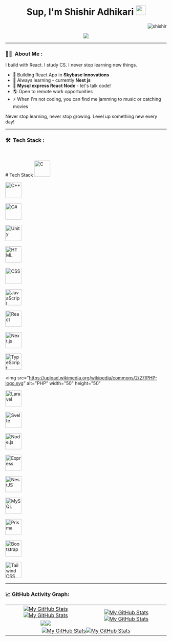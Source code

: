 <!-- Header -->
<h1 align="center">
Sup, I'm Shishir Adhikari
  <img src="https://media.giphy.com/media/hvRJCLFzcasrR4ia7z/giphy.gif" width="30"></h1>
 <img src="https://komarev.com/ghpvc/?username=shishir&label=Profile%20Views&color=0e75b6&style=flat" align='right' alt="shishir" />
<br/>
<!-- Typing SVG -->
<p align="center">
  <a href="https://github.com/DenverCoder1/readme-typing-svg"><img src="https://readme-typing-svg.herokuapp.com?lines=Flutter+Developer;%20Founder%20and%20Content%20Writer%20of%20shishir.com;Computer+Science+Student;Music%20|%20Movie%20|%20Sports%20|%20%20Enthusiastic&center=true&width=480&height=45"></a>
</p>
<hr/>



<!-- About Me -->
### :man_technologist: &nbsp;About Me :
I build with React. I study CS. I never stop learning new things.
- 🔭 Building React App in **Skybase Innovations** 
- 🌱 Always learning - currently **Nest js**
- 💬 **Mysql express React Node** - let's talk code!
- 🌎 Open to remote work opportunities
- ⚡ When I'm not coding, you can find me jamming to music or catching movies

Never stop learning, never stop growing. Level up something new every day!

---

<!-- Tech Stack -->
### 🛠 &nbsp;Tech Stack :
<br>
<p># Tech Stack
<!-- C -->
<img src="https://upload.wikimedia.org/wikipedia/commons/1/18/C_Programming_Language.svg" alt="C" width="50" height="50" /> &nbsp;

<!-- C++ -->
<img src="https://upload.wikimedia.org/wikipedia/commons/1/18/ISO_C%2B%2B_Logo.svg" alt="C++" width="50" height="50" />&nbsp;

<!-- C# -->
<img src="https://upload.wikimedia.org/wikipedia/commons/7/7a/C_Sharp_logo.svg" alt="C#" width="50" height="50" />&nbsp;

<!-- Unity -->
<img src="https://upload.wikimedia.org/wikipedia/commons/1/19/Unity_Technologies_logo.svg" alt="Unity" width="50" height="50" />&nbsp;

<!-- HTML -->
<img src="https://upload.wikimedia.org/wikipedia/commons/6/61/HTML5_logo_and_wordmark.svg" alt="HTML" width="50" height="50" />&nbsp;

<!-- CSS -->
<img src="https://upload.wikimedia.org/wikipedia/commons/d/d5/CSS3_logo_and_wordmark.svg" alt="CSS" width="50" height="50" />&nbsp;

<!-- JavaScript -->
<img src="https://upload.wikimedia.org/wikipedia/commons/6/6a/JavaScript-logo.png" alt="JavaScript" width="50" height="50" />&nbsp;

<!-- React -->
<img src="https://upload.wikimedia.org/wikipedia/commons/a/a7/React-icon.svg" alt="React" width="50" height="50" />&nbsp;

<!-- Next.js -->
<img src="https://upload.wikimedia.org/wikipedia/commons/8/8e/Nextjs-logo.svg" alt="Next.js" width="50" height="50" />&nbsp;

<!-- TypeScript -->
<img src="https://upload.wikimedia.org/wikipedia/commons/f/f5/Typescript.svg" alt="TypeScript" width="50" height="50" />&nbsp;

<!-- PHP -->
<img src="https://upload.wikimedia.org/wikipedia/commons/2/27/PHP-logo.svg" alt="PHP" width="50" height="50"  &nbsp;

<!-- Laravel -->
<img src="https://upload.wikimedia.org/wikipedia/commons/9/9a/Laravel.svg" alt="Laravel" width="50" height="50" /> &nbsp;

<!-- Svelte -->
<img src="https://upload.wikimedia.org/wikipedia/commons/1/1b/Svelte_Logo.svg" alt="Svelte" width="50" height="50" />&nbsp;

<!-- Node.js -->
<img src="https://upload.wikimedia.org/wikipedia/commons/d/d9/Node.js_logo.svg" alt="Node.js" width="50" height="50" />&nbsp;

<!-- Express -->
<img src="https://upload.wikimedia.org/wikipedia/commons/6/64/Expressjs.png" alt="Express" width="50" height="50" />&nbsp;

<!-- NestJS -->
<img src="https://upload.wikimedia.org/wikipedia/commons/4/4c/NestJS.svg" alt="NestJS" width="50" height="50" />&nbsp;

<!-- MySQL -->
<img src="https://upload.wikimedia.org/wikipedia/en/d/dd/MySQL_logo.svg" alt="MySQL" width="50" height="50" />&nbsp;

<!-- Prisma -->
<img src="https://raw.githubusercontent.com/prisma/presskit/main/Logos/PNG/Prisma-DarkBackground.png" alt="Prisma" width="50" height="50" />&nbsp;

<!-- Bootstrap -->
<img src="https://upload.wikimedia.org/wikipedia/commons/b/b2/Bootstrap_logo.svg" alt="Bootstrap" width="50" height="50" />&nbsp;

<!-- Tailwind CSS -->
<img src="https://upload.wikimedia.org/wikipedia/commons/d/d5/Tailwind_CSS_Logo.svg" alt="Tailwind CSS" width="50" height="50" />&nbsp;

</p>

---

<!-- Activity Graph -->
### 📈 GitHub Activity Graph:
<table>
    <tr>
        <td align="center"><a href="https://github.com/adkshishir#gh-light-mode-only"><img src="https://github-readme-stats.vercel.app/api?username=shishir&show_icons=true" alt="My GitHub Stats"/></a><a href="https://github.com/adkshishir#gh-dark-mode-only"><img src="https://github-readme-stats.vercel.app/api?username=shishir&show_icons=true&theme=tokyonight" alt="My GitHub Stats"/></a></td>
        <td rowspan="2" align="center"><a href="https://github.com/adkshishir#gh-light-mode-only"><img src="https://github-readme-stats.vercel.app/api/top-langs/?username=shishir&theme=default&langs_count=8#gh-light-mode-only" alt="My GitHub Stats"/></a><a href="https://github.com/adkshishir#gh-dark-mode-only"><img src="https://github-readme-stats.vercel.app/api/top-langs/?username=shishir&theme=tokyonight&langs_count=8#gh-dark-mode-only" alt="My GitHub Stats"/></a></td>
    </tr>
    <tr>
        <td align="center"><a href="https://github.com/adkshishir#gh-light-mode-only"><img src="https://github-readme-streak-stats.herokuapp.com/?user=shishir&theme=default"/></a><a href="https://github.com/adkshishir#gh-dark-mode-only"><img src="https://github-readme-streak-stats.herokuapp.com/?user=shishir&theme=tokyonight"/></a></td>
    </tr>
    <tr>
        <td colspan="2" align="center"><a href="https://github.com/adkshishir#gh-light-mode-only"><img src="https://raw.githubusercontent.com/shishir/shishir/output/github-contribution-grid-snake-default.svg#gh-light-mode-only" alt="My GitHub Stats"/></a><a href="https://github.com/adkshishir#gh-dark-mode-only"><img src="https://raw.githubusercontent.com/shishir/shishir/output/github-contribution-grid-snake-dark.svg#gh-dark-mode-only" alt="My GitHub Stats"/></a></td>
    </tr>
</table>
